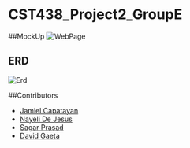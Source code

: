 # CST438_Project2_GroupE

##MockUp
![WebPage](https://user-images.githubusercontent.com/41580430/135147436-7d700400-8b5e-4203-906e-6e78092058ef.png)

## ERD
![Erd](https://user-images.githubusercontent.com/41580430/135147395-afbde8a4-f8c4-4a57-a56f-7638b95f2933.png)

##Contributors
- [Jamiel Capatayan](https://github.com/MrJKappa)
- [Nayeli De Jesus](https://github.com/nayelimdejesus)
- [Sagar Prasad](https://github.com/sagarprasad63574)
- [David Gaeta](https://github.com/cookiewho)
